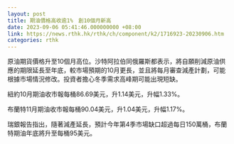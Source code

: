 ```yaml
---
layout: post
title: 期油價格高收逾1%　創10個月新高
date: 2023-09-06 05:41:46.000000000 +08:00
link: https://news.rthk.hk/rthk/ch/component/k2/1716923-20230906.htm
categories: rthk
---
```


原油期貨價格升至10個月高位。沙特阿拉伯同俄羅斯都表示，將自願削減原油供應的期限延長至年底，較市場預期的10月更長，並且將每月審查減產計劃，可能根據市場情況修改。投資者擔心冬季需求高峰期可能出現短缺。

紐約10月期油收市報每桶86.69美元，升1.14美元，升幅1.33%。

布蘭特11月期油收市報每桶90.04美元，升1.04美元，升幅1.17%。

瑞銀報告指出，隨著減產延長，預計今年第4季市場缺口超過每日150萬桶，布蘭特期油年底將升至每桶95美元。
